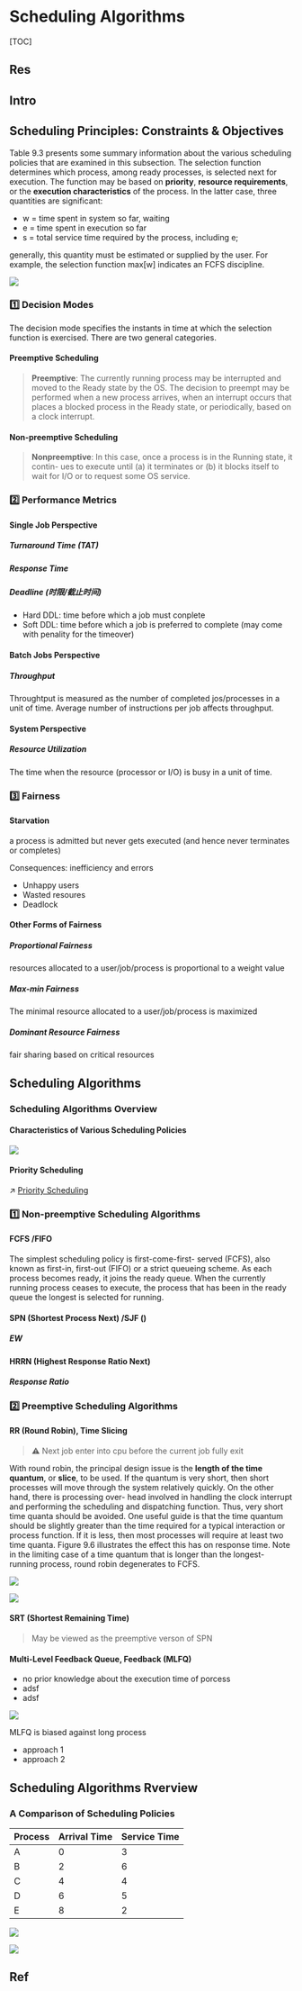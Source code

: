 # Scheduling Algorithms

[TOC]



## Res


## Intro


## Scheduling Principles: Constraints & Objectives
Table 9.3 presents some summary information about the various scheduling policies that are examined in this subsection. The selection function determines which process, among ready processes, is selected next for execution. The function may be based on **priority**, **resource requirements**, or the **execution characteristics** of the process. In the latter case, three quantities are significant:
- w = time spent in system so far, waiting
- e = time spent in execution so far
- s = total service time required by the process, including e; 

generally, this quantity must be estimated or supplied by the user.
For example, the selection function max[w] indicates an FCFS discipline.

![](../../../../../Assets/Pics/Screenshot%202023-05-18%20at%203.13.48%20PM.png)


### 1️⃣ Decision Modes
The decision mode specifies the instants in time at which the selection function is exercised. There are two general categories.

#### Preemptive Scheduling
> **Preemptive**: The currently running process may be interrupted and moved to the Ready state by the OS. The decision to preempt may be performed when a new process arrives, when an interrupt occurs that places a blocked process in the Ready state, or periodically, based on a clock interrupt.



#### Non-preemptive Scheduling
> **Nonpreemptive**: In this case, once a process is in the Running state, it contin- ues to execute until (a) it terminates or (b) it blocks itself to wait for I/O or to request some OS service.



### 2️⃣ Performance Metrics
#### Single Job Perspective
##### Turnaround Time (TAT)

##### Response Time
##### Deadline (时限/截止时间)
- Hard DDL: time before which a job must conplete
- Soft DDL: time before which a job is preferred to complete (may come with penality for the timeover)


#### Batch Jobs Perspective
##### Throughput
Throughtput is measured as the number of completed jos/processes in a unit of time.
Average number of instructions per job affects throughput.


#### System Perspective
##### Resource Utilization
The time when the resource (processor or I/O) is busy in a unit of time. 


### 3️⃣ Fairness
#### Starvation
a process is admitted but never gets executed (and hence never terminates or completes)

Consequences: inefficiency and errors
- Unhappy users
- Wasted resoures
- Deadlock

#### Other Forms of Fairness
##### Proportional Fairness
resources allocated to a user/job/process is proportional to a weight value

##### Max-min Fairness
The minimal resource allocated to a user/job/process is maximized

##### Dominant Resource Fairness
fair sharing based on critical resources



## Scheduling Algorithms
### Scheduling Algorithms Overview
#### Characteristics of Various Scheduling Policies
![](../../../../../Assets/Pics/Screenshot%202023-05-18%20at%202.36.09%20PM.png)


#### Priority Scheduling
↗ [Priority Scheduling](Priority%20Scheduling.md)


### 1️⃣ Non-preemptive Scheduling Algorithms
#### FCFS /FIFO
The simplest scheduling policy is first-come-first- served (FCFS), also known as first-in, first-out (FIFO) or a strict queueing scheme. As each process becomes ready, it joins the ready queue. When the currently running process ceases to execute, the process that has been in the ready queue the longest is selected for running.



#### SPN (Shortest Process Next) /SJF ()

##### EW


#### HRRN (Highest Response Ratio Next)
##### Response Ratio


### 2️⃣ Preemptive Scheduling Algorithms
#### RR (Round Robin), Time Slicing

> ⚠ Next job enter into cpu before the current job fully exit


With round robin, the principal design issue is the **length of the time quantum**, or **slice**, to be used. If the quantum is very short, then short processes will move through the system relatively quickly. On the other hand, there is processing over- head involved in handling the clock interrupt and performing the scheduling and dispatching function. Thus, very short time quanta should be avoided. One useful guide is that the time quantum should be slightly greater than the time required for a typical interaction or process function. If it is less, then most processes will require at least two time quanta. Figure 9.6 illustrates the effect this has on response time. Note in the limiting case of a time quantum that is longer than the longest-running process, round robin degenerates to FCFS.


![](../../../../../Assets/Pics/Screenshot%202023-05-18%20at%204.08.21%20PM.png)


![](../../../../../Assets/Pics/Screenshot%202023-05-18%20at%204.13.03%20PM.png)



#### SRT (Shortest Remaining Time)
> May be viewed as the preemptive verson of SPN



#### Multi-Level Feedback Queue, Feedback (MLFQ)
- no prior knowledge about the execution time of porcess
- adsf
- adsf

![](../../../../../Assets/Pics/Screenshot%202023-05-18%20at%204.13.47%20PM.png)


MLFQ is biased against long process
- approach 1
- approach 2




## Scheduling Algorithms Rverview
### A Comparison of Scheduling Policies
| Process | Arrival Time | Service Time |
| - | - | - |
| A | 0 | 3 |
| B | 2 | 6 |
| C | 4 | 4 |
| D | 6 | 5 |
| E | 8 | 2 |

![](../../../../../Assets/Pics/Screenshot%202023-05-18%20at%202.41.22%20PM.png)

![](../../../../../Assets/Pics/Screenshot%202023-05-18%20at%203.22.49%20PM.png)



## Ref

